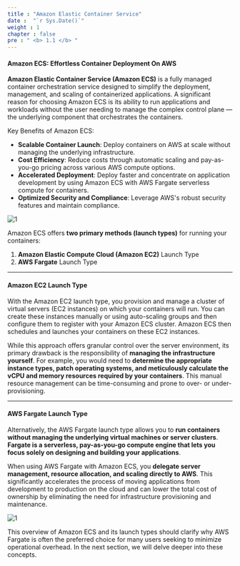 ```yaml
---
title : "Amazon Elastic Container Service"
date :  "`r Sys.Date()`" 
weight : 1
chapter : false
pre : " <b> 1.1 </b> "
---
```


#### Amazon ECS: Effortless Container Deployment On AWS

**Amazon Elastic Container Service (Amazon ECS)** is a fully managed container orchestration service designed to simplify the deployment, management, and scaling of containerized applications. A significant reason for choosing Amazon ECS is its ability to run applications and workloads without the user needing to manage the complex control plane — the underlying component that orchestrates the containers.

Key Benefits of Amazon ECS:

- **Scalable Container Launch**: Deploy containers on AWS at scale without managing the underlying infrastructure.
- **Cost Efficiency**: Reduce costs through automatic scaling and pay-as-you-go pricing across various AWS compute options.
- **Accelerated Deployment**: Deploy faster and concentrate on application development by using Amazon ECS with AWS Fargate serverless compute for containers.
- **Optimized Security and Compliance**: Leverage AWS's robust security features and maintain compliance.

![1](/images/1.1/1.svg?width=40pc)

Amazon ECS offers **two primary methods (launch types)** for running your containers:
1. **Amazon Elastic Compute Cloud (Amazon EC2)** Launch Type
2. **AWS Fargate** Launch Type

___

#### Amazon EC2 Launch Type

With the Amazon EC2 launch type, you provision and manage a cluster of virtual servers (EC2 instances) on which your containers will run. You can create these instances manually or using auto-scaling groups and then configure them to register with your Amazon ECS cluster. Amazon ECS then schedules and launches your containers on these EC2 instances.

While this approach offers granular control over the server environment, its primary drawback is the responsibility of **managing the infrastructure yourself**. For example, you would need to **determine the appropriate instance types, patch operating systems, and meticulously calculate the vCPU and memory resources required by your containers**. This manual resource management can be time-consuming and prone to over- or under-provisioning.

___

#### AWS Fargate Launch Type

Alternatively, the AWS Fargate launch type allows you to **run containers without managing the underlying virtual machines or server clusters**. **Fargate is a serverless, pay-as-you-go compute engine that lets you focus solely on designing and building your applications**.

When using AWS Fargate with Amazon ECS, you **delegate server management, resource allocation, and scaling directly to AWS**. This significantly accelerates the process of moving applications from development to production on the cloud and can lower the total cost of ownership by eliminating the need for infrastructure provisioning and maintenance.

![1](/images/1.1/2.svg?width=40pc)

This overview of Amazon ECS and its launch types should clarify why AWS Fargate is often the preferred choice for many users seeking to minimize operational overhead. In the next section, we will delve deeper into these concepts.